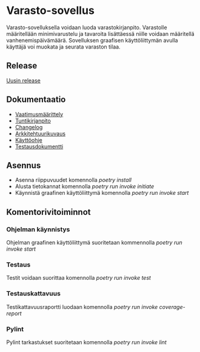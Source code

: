 # Varasto-sovellus

Varasto-sovelluksella voidaan luoda varastokirjanpito. Varastolle määritellään minimivarustelu ja tavaroita lisättäessä niille voidaan määritellä vanhenemispäivämäärä. Sovelluksen graafisen käyttöliittymän avulla käyttäjä voi muokata ja seurata varaston tilaa.

## Release

[Uusin release](https://github.com/aleksiskela/ot-harjoitustyo/releases/tag/viikko6) 

## Dokumentaatio

- [Vaatimusmäärittely](https://github.com/aleksiskela/ot-harjoitustyo/blob/master/dokumentaatio/vaatimusmaarittely.md)
- [Tuntikirjanpito](https://github.com/aleksiskela/ot-harjoitustyo/blob/master/dokumentaatio/tuntikirjanpito.md)
- [Changelog](https://github.com/aleksiskela/ot-harjoitustyo/blob/master/dokumentaatio/changelog.md)
- [Arkkitehtuurikuvaus](https://github.com/aleksiskela/ot-harjoitustyo/blob/master/dokumentaatio/arkkitehtuuri.md)
- [Käyttöohje](https://github.com/aleksiskela/ot-harjoitustyo/blob/master/dokumentaatio/kayttoohje.md)
- [Testausdokumentti](https://github.com/aleksiskela/ot-harjoitustyo/blob/master/dokumentaatio/testidokumentti.md)

## Asennus

- Asenna riippuvuudet komennolla *poetry install*
- Alusta tietokannat komennolla *poetry run invoke initiate*
- Käynnistä graafinen käyttöliittymä komennolla *poetry run invoke start*

## Komentorivitoiminnot

### Ohjelman käynnistys
Ohjelman graafinen käyttöliittymä suoritetaan kommennolla *poetry run invoke start*

### Testaus
Testit voidaan suorittaa komennolla *poetry run invoke test*

### Testauskattavuus
Testikattavuusraportti luodaan komennolla *poetry run invoke coverage-report*

### Pylint
Pylint tarkastukset suoritetaan komennolla *poetry run invoke lint*
